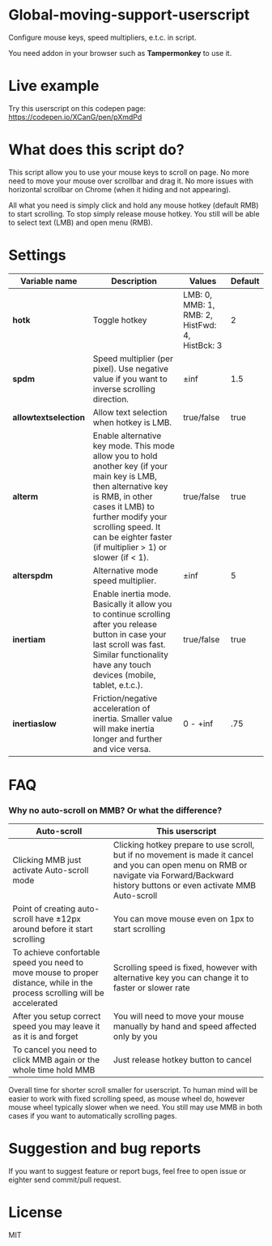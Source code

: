 # Global-moving-support-userscript
Configure mouse keys, speed multipliers, e.t.c. in script.

You need addon in your browser such as **Tampermonkey** to use it.

# Live example
Try this userscript on this codepen page: https://codepen.io/XCanG/pen/pXmdPd

# What does this script do?
This script allow you to use your mouse keys to scroll on page. No more need to move your mouse over scrollbar and drag it. No more issues with horizontal scrollbar on Chrome (when it hiding and not appearing).

All what you need is simply click and hold any mouse hotkey (default RMB) to start scrolling. To stop simply release mouse hotkey. You still will be able to select text (LMB) and open menu (RMB).

# Settings

| Variable name | Description | Values | Default |
| ------------- | ----------- | ------ | ------- |
| **hotk** | Toggle hotkey | LMB: 0, MMB: 1, RMB: 2, HistFwd: 4, HistBck: 3 | 2 |
| **spdm** | Speed multiplier (per pixel). Use negative value if you want to inverse scrolling direction. | ±inf | 1.5 |
| **allowtextselection** | Allow text selection when hotkey is LMB. | true/false | true |
| **alterm** | Enable alternative key mode. This mode allow you to hold another key (if your main key is LMB, then alternative key is RMB, in other cases it LMB) to further modify your scrolling speed. It can be eighter faster (if multiplier > 1) or slower (if < 1). | true/false | true |
| **alterspdm** | Alternative mode speed multiplier. | ±inf | 5 |
| **inertiam** | Enable inertia mode. Basically it allow you to continue scrolling after you release button in case your last scroll was fast. Similar functionality have any touch devices (mobile, tablet, e.t.c.). | true/false | true |
| **inertiaslow** | Friction/negative acceleration of inertia. Smaller value will make inertia longer and further and vice versa. | 0 - +inf | .75 |

# FAQ
### Why no auto-scroll on MMB? Or what the difference?
| Auto-scroll | This userscript |
| ----------- | --------------- |
| Clicking MMB just activate Auto-scroll mode | Clicking hotkey prepare to use scroll, but if no movement is made it cancel and you can open menu on RMB or navigate via Forward/Backward history buttons or even activate MMB Auto-scroll |
| Point of creating auto-scroll have ±12px around before it start scrolling | You can move mouse even on 1px to start scrolling |
| To achieve confortable speed you need to move mouse to proper distance, while in the process scrolling will be accelerated | Scrolling speed is fixed, however with alternative key you can change it to faster or slower rate |
| After you setup correct speed you may leave it as it is and forget | You will need to move your mouse manually by hand and speed affected only by you |
| To cancel you need to click MMB again or the whole time hold MMB | Just release hotkey button to cancel |

Overall time for shorter scroll smaller for userscript. To human mind will be easier to work with fixed scrolling speed, as mouse wheel do, however mouse wheel typically slower when we need. You still may use MMB in both cases if you want to automatically scrolling pages.

# Suggestion and bug reports
If you want to suggest feature or report bugs, feel free to open issue or eighter send commit/pull request.

# License
MIT

